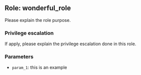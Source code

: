## Role: wonderful_role
Please explain the role purpose.

### Privilege escalation
If apply, please explain the privilege escalation done in this role.

### Parameters
* `param_1`: this is an example
